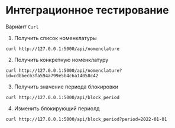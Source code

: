 # Интеграционное тестирование
Вариант `Curl`


1. Получить список номенклатуры
```
curl http://127.0.0.1:5000/api/nomenclature
```

2. Получить конкретную номенклатуру
```
curl http://127.0.0.1:5000/api/nomenclature?id=cdbbecb3fa594a799e5b4c6a14058c42
```

3. Получить значение периода блокировки
```
curl http://127.0.0.1:5000/api/block_period
```

4. Изменить блокирующий периолд
```
curl http://127.0.0.1:5000/api/block_period?period=2022-01-01
```


